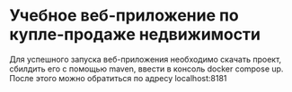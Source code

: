 # Учебное веб-приложение по купле-продаже недвижимости

Для успешного запуска веб-приложения необходимо скачать проект, сбилдить его с помощью maven,
ввести в консоль docker compose up. После этого можно обратиться по адресу localhost:8181